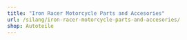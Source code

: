 ```yaml
---
title: "Iron Racer Motorcycle Parts and Accesories"
url: /silang/iron-racer-motorcycle-parts-and-accesories/
shop: Autoteile
---
```

